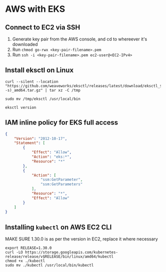 # AWS with EKS

## Connect to EC2 via SSH

1. Generate key pair from the AWS console, and cd to whereever it's downloaded
2. Run `chmod go-rwx <key-pair-filename>.pem`
3. Run `ssh -i <key-pair-filename>.pem ec2-user@<EC2-IPv4>`

## Install eksctl on Linux

```
curl --silent --location "https://github.com/weaveworks/eksctl/releases/latest/download/eksctl_$(uname -s)_amd64.tar.gz" | tar xz -C /tmp
```
```
sudo mv /tmp/eksctl /usr/local/bin
```
```
eksctl version
```

## IAM inline policy for EKS full access

```json
{
	"Version": "2012-10-17",
	"Statement": [
		{
			"Effect": "Allow",
			"Action": "eks:*",
			"Resource": "*"
		},
		{
			"Action": [
				"ssm:GetParameter",
				"ssm:GetParameters"
			],
			"Resource": "*",
			"Effect": "Allow"
		}
	]
}
```

## Installing `kubectl` on AWS EC2 CLI

MAKE SURE 1.30.0 is as per the version in EC2, replace it where necessary

```
export RELEASE=1.30.0
curl -LO https://storage.googleapis.com/kubernetes-release/release/v$RELEASE/bin/linux/amd64/kubectl
chmod +x ./kubectl
sudo mv ./kubectl /usr/local/bin/kubectl
```
